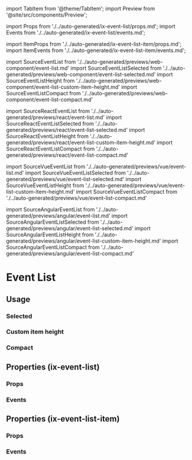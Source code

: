 import TabItem from '@theme/TabItem';
import Preview from '@site/src/components/Preview';

import Props from './../auto-generated/ix-event-list/props.md';
import Events from './../auto-generated/ix-event-list/events.md';

import ItemProps from './../auto-generated/ix-event-list-item/props.md';
import ItemEvents from './../auto-generated/ix-event-list-item/events.md';

import SourceEventList from './../auto-generated/previews/web-component/event-list.md'
import SourceEventListSelected from './../auto-generated/previews/web-component/event-list-selected.md'
import SourceEventListHeight from './../auto-generated/previews/web-component/event-list-custom-item-height.md'
import SourceEventListCompact from './../auto-generated/previews/web-component/event-list-compact.md'

import SourceReactEventList from './../auto-generated/previews/react/event-list.md'
import SourceReactEventListSelected from './../auto-generated/previews/react/event-list-selected.md'
import SourceReactEventListHeight from './../auto-generated/previews/react/event-list-custom-item-height.md'
import SourceReactEventListCompact from './../auto-generated/previews/react/event-list-compact.md'

import SourceVueEventList from './../auto-generated/previews/vue/event-list.md'
import SourceVueEventListSelected from './../auto-generated/previews/vue/event-list-selected.md'
import SourceVueEventListHeight from './../auto-generated/previews/vue/event-list-custom-item-height.md'
import SourceVueEventListCompact from './../auto-generated/previews/vue/event-list-compact.md'

import SourceAngularEventList from './../auto-generated/previews/angular/event-list.md'
import SourceAngularEventListSelected from './../auto-generated/previews/angular/event-list-selected.md'
import SourceAngularEventListHeight from './../auto-generated/previews/angular/event-list-custom-item-height.md'
import SourceAngularEventListCompact from './../auto-generated/previews/angular/event-list-compact.md'

# Event List

## Usage

<Preview name="event-list" height="14rem">
  <TabItem value="javascript">
    <SourceEventList />
  </TabItem>
  <TabItem value="react">
    <SourceReactEventList />
  </TabItem>
  <TabItem value="vue">
    <SourceVueEventList />
  </TabItem>
  <TabItem value="angular">
    <SourceAngularEventList />
  </TabItem>
</Preview>

### Selected

<Preview name="event-list-selected" height="14rem">
  <TabItem value="javascript">
    <SourceEventListSelected />
  </TabItem>
  <TabItem value="react">
    <SourceReactEventListSelected />
  </TabItem>
  <TabItem value="vue">
    <SourceVueEventListSelected />
  </TabItem>
  <TabItem value="angular">
    <SourceAngularEventListSelected />
  </TabItem>
</Preview>

### Custom item height

<Preview name="event-list-custom-item-height" height="15rem">
  <TabItem value="javascript">
    <SourceEventListHeight />
  </TabItem>
  <TabItem value="react">
    <SourceReactEventListHeight />
  </TabItem>
  <TabItem value="vue">
    <SourceVueEventListHeight />
  </TabItem>
  <TabItem value="angular">
    <SourceAngularEventListHeight />
  </TabItem>
</Preview>

### Compact

<Preview name="event-list-compact" height="14rem">
  <TabItem value="javascript">
    <SourceEventListCompact />
  </TabItem>
  <TabItem value="react">
    <SourceReactEventListCompact />
  </TabItem>
  <TabItem value="vue">
    <SourceVueEventListCompact />
  </TabItem>
  <TabItem value="angular">
    <SourceAngularEventListCompact />
  </TabItem>
</Preview>

## Properties (ix-event-list)

### Props

<Props />

### Events

<Events />

## Properties (ix-event-list-item)

### Props

<ItemProps />

### Events

<ItemEvents />
